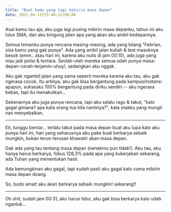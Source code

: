 ```yaml
---
title: "Buat kamu yang lagi mikirin masa depan"
date: 2021-04-12T15:40:12+08:00
---
```


Asal kamu tau aja, aku juga lagi pusing mikirin masa depanku, tahun ini aku lulus SMA, dan aku bingung jalan apa yang akan aku ambil kedepannya.

Semua temanku punya rencana masing-masing, ada yang bilang "Febrian, sisa kamu yang gak punya". Ada yang ambil jalan kuliah & test masuknya besok (emm.. atau hari ini, karena aku nulis di jam 00:15), ada juga yang mau jadi polisi & tentara. Seolah-olah mereka semua udah punya masa-depan-cerah-terjamin-uhuy!, sedangkan aku nggak.

Aku gak ngambil jalan yang sama seperti mereka karena aku tau, aku gak ngerasa cocok. Itu artinya, aku gak bisa bergantung pada kampus/instansi apapun, suksesku 100% bergantung pada diriku sendiri -- aku ngerasa bebas, tapi itu menakutkan...

Sebenarnya aku juga punya rencana, tapi aku selalu ragu & takut, "kalo gagal gimana? apa kata orang tua kita nantinya?", kata otakku yang mungil nan menyebalkan.

---

Eit, tunggu bentar... terlalu takut pada masa depan buat aku lupa kalo aku punya hari ini, hari yang seharusnya aku pake buat berkarya sebaik mungkin, bukan terus-terusan khawatir akan masa depan.

Gak ada yang tau tentang masa depan (nenekmu pun tidak!). Aku tau, aku hanya harus berkarya, fokus 128,3% pada apa yang kukerjakan sekarang, ada Tuhan yang menentukan hasil.

Ada kemungkinan aku gagal, tapi sudah pasti aku gagal kalo cuma mikirin masa depan doang.

So, bodo amat! aku akan berkarya sebaik mungkin! sekarang!!

---

Oh shit, sudah jam 00:31, aku harus tidur, aku gak bisa berkarya kalo udah ngantuk...